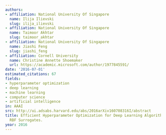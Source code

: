 ```yaml
---
authors:
- affiliation: National University Of Singapore
  name: Ilija Ilievski
  slug: ilija_ilievski
- affiliation: National University Of Singapore
  name: Taimoor Akhtar
  slug: taimoor_akhtar
- affiliation: National University Of Singapore
  name: Jiashi Feng
  slug: jiashi_feng
- affiliation: Cornell University
  name: Christine Annette Shoemaker
  url: https://academic.microsoft.com/author/1977845591/
date: '2016-07-01'
estimated_citations: 67
fields:
- hyperparameter optimization
- deep learning
- machine learning
- computer science
- artificial intelligence
in: AAAI
src: http://ui.adsabs.harvard.edu/abs/2016arXiv160708316I/abstract
title: Efficient Hyperparameter Optimization for Deep Learning Algorithms Using Deterministic
  RBF Surrogates.
year: 2016
---
```

